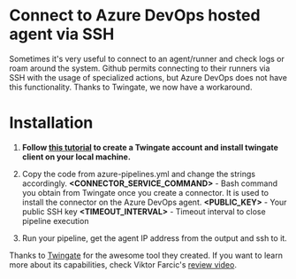 # Connect to Azure DevOps hosted agent via SSH

Sometimes it's very useful to connect to an agent/runner and check logs or roam around the system.
Github permits connecting to their runners via SSH with the usage of specialized actions, but Azure DevOps does not have this functionality. 
Thanks to Twingate, we now have a workaround.


# Installation

1. **Follow [this tutorial](https://www.twingate.com/docs/quick-start) to create a Twingate account and install twingate client on your local machine.**

2. Copy the code from azure-pipelines.yml and change the strings accordingly.
**<CONNECTOR_SERVICE_COMMAND>** - Bash command you obtain from Twingate once you create a connector. It is used to install the connector on the Azure DevOps agent.
**<PUBLIC_KEY>** - Your public SSH key
**<TIMEOUT_INTERVAL>** - Timeout interval to close pipeline execution
3. Run your pipeline, get the agent IP address from the output and ssh to it.


Thanks to [Twingate](https://twingate.com) for the awesome tool they created. 
If you want to learn more about its capabilities, check Viktor Farcic's [review video](https://www.youtube.com/watch?v=LxkAGgn9Yec).
